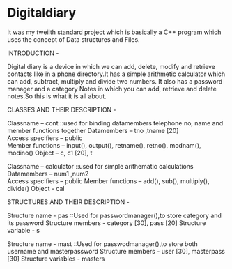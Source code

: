 # Digitaldiary

It was my tweilth standard project which is basically a C++ program which uses the concept of Data structures and Files.

INTRODUCTION -

Digital diary is a device in which we can add, delete, modify and retrieve  contacts like in a phone directory.It has a simple arithmetic calculator which can add, subtract, multiply and divide two numbers. It also has a password manager and a category Notes in which you can add, retrieve and delete notes.So this is what it is all about.

CLASSES AND THEIR DESCRIPTION -

Classname – cont ::used for binding datamembers telephone no, name and member functions together
Datamembers – tno ,tname [20]		 
Access specifiers – public				
Member functions – input(), output(), retname(), retno(), modnam(), modino()
Object – c, c1 [20], t

Classname – calculator ::used for simple arithematic calculations
Datamembers – num1 ,num2				
Access specifiers – public
Member functions – add(), sub(), multiply(), divide()
Object - cal

STRUCTURES AND THEIR DESCRIPTION - 

Structure name  - pas	::Used for passwordmanager(),to store category and its password
Structure members  - category [30], pass [20]
Structure variable  - s

Structure name - mast ::Used for passwodmanager(),to store both username and masterpassword
Structure members  - user [30], masterpass [30]
Structure variables  - masters
